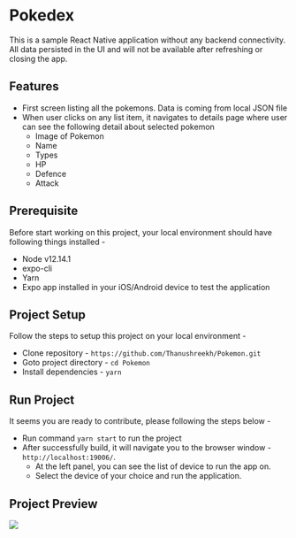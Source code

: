 # Pokedex
This is a sample React Native application without any backend connectivity. All data persisted in the UI and will not be available after refreshing or closing the app.

## Features
* First screen listing all the pokemons. Data is coming from local JSON file
* When user clicks on any list item, it navigates to details page where user can see the following detail about selected pokemon
    * Image of Pokemon
    * Name
    * Types
    * HP
    * Defence
    * Attack
    
## Prerequisite
Before start working on this project, your local environment should have following things installed - 
* Node v12.14.1
* expo-cli
* Yarn
* Expo app installed in your iOS/Android device to test the application

## Project Setup
Follow the steps to setup this project on your local environment - 
* Clone repository - `https://github.com/Thanushreekh/Pokemon.git`
* Goto project directory - `cd Pokemon`
* Install dependencies - `yarn`

## Run Project
It seems you are ready to contribute, please following the steps below - 
* Run command `yarn start` to run the project
* After successfully build, it will navigate you to the browser window - `http://localhost:19006/`. 
    * At the left panel, you can see the list of device to run the app on. 
    * Select the device of your choice and run the application.

## Project Preview

![](PokedexPreview.gif)
